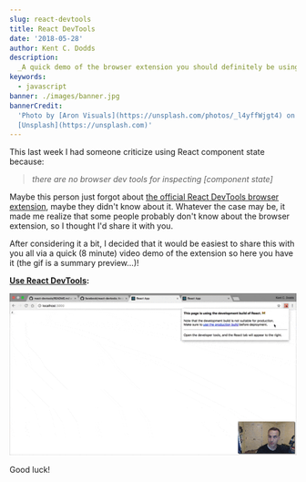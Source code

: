 ```yaml
---
slug: react-devtools
title: React DevTools
date: '2018-05-28'
author: Kent C. Dodds
description:
  _A quick demo of the browser extension you should definitely be using._
keywords:
  - javascript
banner: ./images/banner.jpg
bannerCredit:
  'Photo by [Aron Visuals](https://unsplash.com/photos/_l4yffWjgt4) on
  [Unsplash](https://unsplash.com)'
---
```


This last week I had someone criticize using React component state because:

> _there are no browser dev tools for inspecting \[component state\]_

Maybe this person just forgot about
[the official React DevTools browser extension](https://github.com/facebook/react-devtools),
maybe they didn't know about it. Whatever the case may be, it made me realize
that some people probably don't know about the browser extension, so I thought
I'd share it with you.

After considering it a bit, I decided that it would be easiest to share this
with you all via a quick (8 minute) video demo of the extension so here you have
it (the gif is a summary preview...)!

[**Use React DevTools**](https://youtu.be/DQjMiKEwl_E)**:**

![gif of react devtools demo](./images/0.gif)

Good luck!
